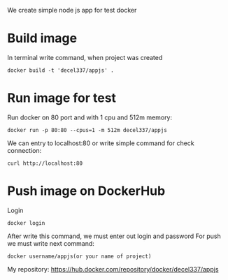 We create simple node js app for test docker
# Build image
In terminal write command, when project was created
```
docker build -t 'decel337/appjs' .
```
# Run image for test
Run docker on 80 port and with 1 cpu and 512m memory:
```
docker run -p 80:80 --cpus=1 -m 512m decel337/appjs
```
We can entry to localhost:80 or write simple command for check connection:
```
curl http://localhost:80
```
# Push image on DockerHub
Login
```
docker login
```
After write this command, we must enter out login and password
For push we must write next command:
```
docker username/appjs(or your name of project)
```
My repository: https://hub.docker.com/repository/docker/decel337/appjs
